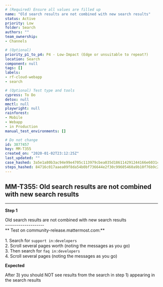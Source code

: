 ```yaml
---
# (Required) Ensure all values are filled up
name: "Old search results are not combined with new search results"
status: Active
priority: Low
folder: Search
authors: ""
team_ownership: 
- Channels

# (Optional)
priority_p1_to_p4: P4 - Low-Impact (Edge or unsuitable to repeat?)
location: Search
component: null
tags: []
labels: 
- rf-cloud-webapp
- search

# (Optional) Test type and tools
cypress: To Do
detox: null
mmctl: null
playwright: null
rainforest: 
- Mobile
- Webapp
- in Production
manual_test_environments: []

# Do not change
id: 3877457
key: MM-T355
created_on: "2020-01-02T23:12:25Z"
last_updated: ""
case_hashed: 3a5e1a80b3ac94e99e4705c113979cbea035d186114291244166e6031c76f12d279dc362262574a06933bf111afdac59
steps_hashed: 84716c017aaea09f8da54b0bf736644e2f30c99605460a9b10f76b9c2a3d0e2451fbf0cae85bdc5c573bc0e80813969f
---
```


<!-- (Auto-generated) Based on frontmatter's "key" and "name" -->

## MM-T355: Old search results are not combined with new search results

---

**Step 1**

Old search results are not combined with new search results\
\--------------------\
\*\* Test on community-release.mattermost.com:\*\*\
\
1\. Search for `support in:developers`\
2\. Scroll several pages worth (noting the messages as you go)\
3\. Then search for `faq in:developers`\
4\. Scroll several pages (noting the messages as you go)

**Expected**

After 3) you should NOT see results from the search in step 1) appearing in the search results
